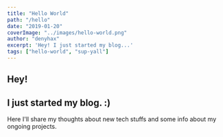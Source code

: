 ```yaml
---
title: "Hello World"
path: "/hello"
date: "2019-01-20"
coverImage: "../images/hello-world.png"
author: "denyhax"
excerpt: 'Hey! I just started my blog...'
tags: ["hello-world", "sup-yall"]
---
```


## Hey! 
## I just started my blog. :)
Here I'll share my thoughts about new tech stuffs and some info about my ongoing projects. 
